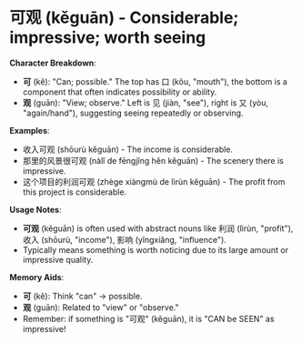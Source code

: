 # **可观 (kěguān) - Considerable; impressive; worth seeing**

**Character Breakdown**:  
- **可** (kě): "Can; possible." The top has 口 (kǒu, "mouth"), the bottom is a component that often indicates possibility or ability.  
- **观** (guān): "View; observe." Left is 见 (jiàn, "see"), right is 又 (yòu, "again/hand"), suggesting seeing repeatedly or observing.

**Examples**:  
- 收入可观 (shōurù kěguān) - The income is considerable.  
- 那里的风景很可观 (nàlǐ de fēngjǐng hěn kěguān) - The scenery there is impressive.  
- 这个项目的利润可观 (zhège xiàngmù de lìrùn kěguān) - The profit from this project is considerable.

**Usage Notes**:  
- **可观** (kěguān) is often used with abstract nouns like 利润 (lìrùn, "profit"), 收入 (shōurù, "income"), 影响 (yǐngxiǎng, "influence").  
- Typically means something is worth noticing due to its large amount or impressive quality.

**Memory Aids**:  
- **可** (kě): Think "can" → possible.  
- **观** (guān): Related to "view" or "observe."  
- Remember: if something is "可观" (kěguān), it is "CAN be SEEN" as impressive!